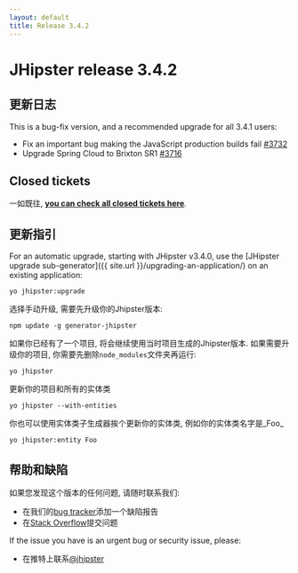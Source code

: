 ```yaml
---
layout: default
title: Release 3.4.2
---
```


JHipster release 3.4.2
==================

更新日志
----------

This is a bug-fix version, and a recommended upgrade for all 3.4.1 users:

- Fix an important bug making the JavaScript production builds fail [#3732](https://github.com/jhipster/generator-jhipster/issues/3732)
- Upgrade Spring Cloud to Brixton SR1 [#3716](https://github.com/jhipster/generator-jhipster/issues/3716)

Closed tickets
------------
一如既往, __[you can check all closed tickets here](https://github.com/jhipster/generator-jhipster/issues?q=milestone%3A3.4.2+is%3Aclosed)__.

更新指引
------------

For an automatic upgrade, starting with JHipster v3.4.0, use the [JHipster upgrade sub-generator]({{ site.url }}/upgrading-an-application/) on an existing application:

```
yo jhipster:upgrade
```

选择手动升级, 需要先升级你的Jhipster版本:

```
npm update -g generator-jhipster
```

如果你已经有了一个项目, 将会继续使用当时项目生成的Jhipster版本.
如果需要升级你的项目, 你需要先删除`node_modules`文件夹再运行:

```
yo jhipster
```

更新你的项目和所有的实体类

```
yo jhipster --with-entities
```

你也可以使用实体类子生成器挨个更新你的实体类, 例如你的实体类名字是_Foo_

```
yo jhipster:entity Foo
```

帮助和缺陷
--------------

如果您发现这个版本的任何问题, 请随时联系我们:

- 在我们的[bug tracker](https://github.com/jhipster/generator-jhipster/issues?state=open)添加一个缺陷报告
- 在[Stack Overflow](http://stackoverflow.com/tags/jhipster/info)提交问题

If the issue you have is an urgent bug or security issue, please:

- 在推特上联系[@jhipster](https://twitter.com/jhipster)
